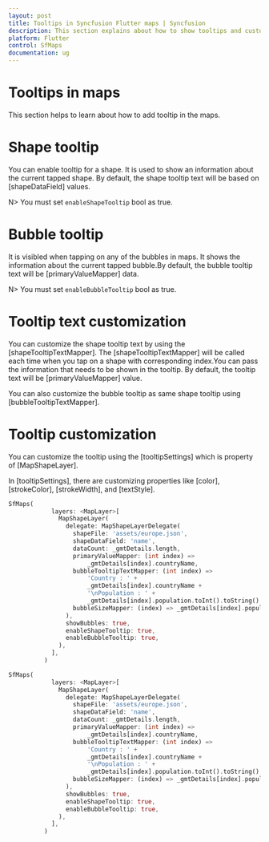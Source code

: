 ```yaml
---
layout: post
title: Tooltips in Syncfusion Flutter maps | Syncfusion
description: This section explains about how to show tooltips and customize its appearance in the Flutter maps.
platform: Flutter
control: SfMaps
documentation: ug
---
```


# Tooltips in maps

This section helps to learn about how to add tooltip in the maps.

# Shape tooltip

You can enable tooltip for a shape. It is used to show an information about the current tapped shape. By default, the shape tooltip text will be based on [shapeDataField] values.

N> You must set `enableShapeTooltip` bool as true.

# Bubble tooltip

It is visibled when tapping on any of the bubbles in maps. It shows the information about the current tapped bubble.By default, the bubble tooltip text will be [primaryValueMapper] data.

N> You must set `enableBubbleTooltip` bool as true.

# Tooltip text customization

You can customize the shape tooltip text by using the [shapeTooltipTextMapper]. The [shapeTooltipTextMapper] will be called each time when you tap on a shape with corresponding index.You can pass the information that needs to be shown in the tooltip. By default, the tooltip text will be [primaryValueMapper] value. 

You can also customize the bubble tooltip as same shape tooltip using [bubbleTooltipTextMapper].

# Tooltip customization

You can customize the tooltip using the [tooltipSettings] which is property of [MapShapeLayer].

In [tooltipSettings], there are customizing properties like [color], [strokeColor], [strokeWidth], and [textStyle].

```dart
SfMaps(
            layers: <MapLayer>[
              MapShapeLayer(
                delegate: MapShapeLayerDelegate(
                  shapeFile: 'assets/europe.json',
                  shapeDataField: 'name',
                  dataCount: _gmtDetails.length,
                  primaryValueMapper: (int index) =>
                      _gmtDetails[index].countryName,
                  bubbleTooltipTextMapper: (int index) =>
                      'Country : ' +
                      _gmtDetails[index].countryName +
                      '\nPopulation : ' +
                      _gmtDetails[index].population.toInt().toString(),
                  bubbleSizeMapper: (index) => _gmtDetails[index].population,
                ),
                showBubbles: true,
                enableShapeTooltip: true,
                enableBubbleTooltip: true,
              ),
            ],
          )
```
```dart
SfMaps(
            layers: <MapLayer>[
              MapShapeLayer(
                delegate: MapShapeLayerDelegate(
                  shapeFile: 'assets/europe.json',
                  shapeDataField: 'name',
                  dataCount: _gmtDetails.length,
                  primaryValueMapper: (int index) =>
                      _gmtDetails[index].countryName,
                  bubbleTooltipTextMapper: (int index) =>
                      'Country : ' +
                      _gmtDetails[index].countryName +
                      '\nPopulation : ' +
                      _gmtDetails[index].population.toInt().toString(),
                  bubbleSizeMapper: (index) => _gmtDetails[index].population,
                ),
                showBubbles: true,
                enableShapeTooltip: true,
                enableBubbleTooltip: true,
              ),
            ],
          )
```